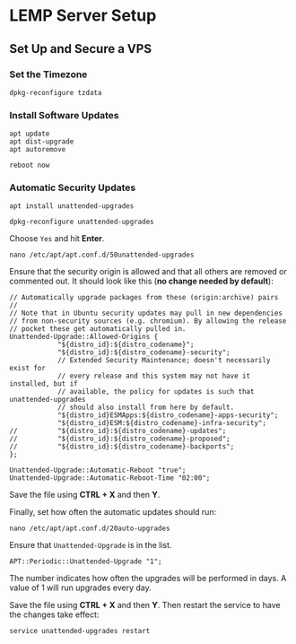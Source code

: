 # LEMP Server Setup

## Set Up and Secure a VPS

### Set the Timezone
```
dpkg-reconfigure tzdata
```

### Install Software Updates
```
apt update
apt dist-upgrade
apt autoremove
```

```
reboot now
```

### Automatic Security Updates

```
apt install unattended-upgrades
```
```
dpkg-reconfigure unattended-upgrades
```

Choose `Yes` and hit **Enter**.

```
nano /etc/apt/apt.conf.d/50unattended-upgrades
```

Ensure that the security origin is allowed and that all others are removed or commented out. It should look like this (**no change needed by default**):

```
// Automatically upgrade packages from these (origin:archive) pairs
//
// Note that in Ubuntu security updates may pull in new dependencies
// from non-security sources (e.g. chromium). By allowing the release
// pocket these get automatically pulled in.
Unattended-Upgrade::Allowed-Origins {
            "${distro_id}:${distro_codename}";
            "${distro_id}:${distro_codename}-security";
            // Extended Security Maintenance; doesn't necessarily exist for
            // every release and this system may not have it installed, but if
            // available, the policy for updates is such that unattended-upgrades
            // should also install from here by default.
            "${distro_id}ESMApps:${distro_codename}-apps-security";
            "${distro_id}ESM:${distro_codename}-infra-security";
//          "${distro_id}:${distro_codename}-updates";
//          "${distro_id}:${distro_codename}-proposed";
//          "${distro_id}:${distro_codename}-backports";
};
```

```
Unattended-Upgrade::Automatic-Reboot "true";
Unattended-Upgrade::Automatic-Reboot-Time "02:00";
```

Save the file using **CTRL + X** and then **Y**.

Finally, set how often the automatic updates should run:

```
nano /etc/apt/apt.conf.d/20auto-upgrades
```

Ensure that `Unattended-Upgrade` is in the list.

```
APT::Periodic::Unattended-Upgrade "1";
```

The number indicates how often the upgrades will be performed in days. A value of 1 will run upgrades every day.

Save the file using **CTRL + X** and then **Y**.  Then restart the service to have the changes take effect:

```
service unattended-upgrades restart
```
